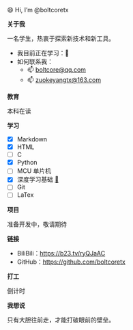 😄 Hi, I’m @boltcoretx


**关于我**

一名学生，热衷于探索新技术和新工具。

- 我目前正在学习：🤔
- 如何联系我：
  - 📫 boltcore@qq.com
  - 📫 zuokeyangtx@163.com

**教育**

本科在读

**学习**
- [x] Markdown
- [x] HTML
- [ ] C
- [x] Python
- [ ] MCU 单片机
- [x] 深度学习基础 [🧐](/assets/learn.nvidia.com.jpg)
- [ ] Git
- [ ] LaTex

**项目**

准备开发中，敬请期待

**链接**

- BiliBili：https://b23.tv/ryQJaAC
- GitHub：https://github.com/boltcoretx

**打工**

倒计时

**我想说**

只有大胆往前走，才能打破眼前的壁垒。
